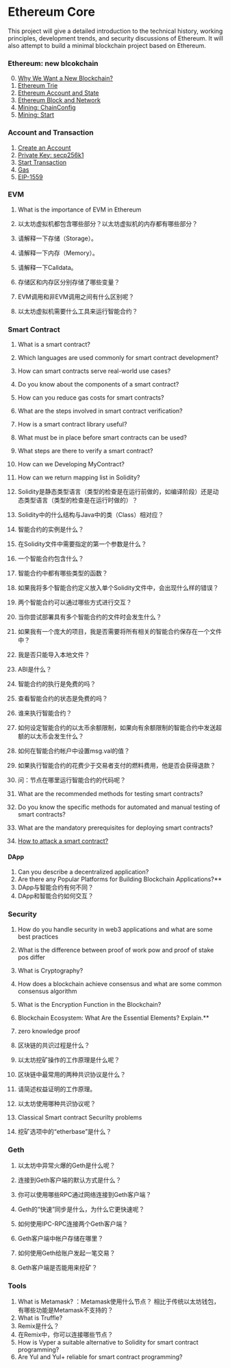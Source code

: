 # Ethereum Core
This project will give a detailed introduction to the technical history, working principles, development trends, and security discussions of Ethereum. It will also attempt to build a minimal blockchain project based on Ethereum.



### Ethereum: new blcokchain

0. [Why We Want a New Blockchain?](./ethereum/why-we-want-a-new-blockchain.md)
1. [Ethereum Trie](./ethereum/ethereum-trie.md)
2. [Ethereum Account and State](./ethereum/ethereum-account-state.md)
3. [Ethereum Block and Network](./ethereum/ethereum-block-and-network.md)
4. [Mining: ChainConfig](./ethereum/mining-chainconfig.md)
5. [Mining: Start](./ethereum/mining-start.md)



### Account and Transaction 

1. [Create an Account](./ethereum/create-an-account.md)
2. [Private Key: secp256k1](./ethereum/private-key-secp256k1.md)
4. [Start Transaction](./ethereum/transaction.md)
5. [Gas](./ethereum/gas.md)
6. [EIP-1559](./ethereum/eip-1559.md)



### EVM

1. What is the importance of EVM in Ethereum
2. 以太坊虚拟机都包含哪些部分？以太坊虚拟机的内存都有哪些部分？

3. 请解释一下存储（Storage）。

4. 请解释一下内存（Memory）。

5. 请解释一下Calldata。

6. 存储区和内存区分别存储了哪些变量？

7. EVM调用和非EVM调用之间有什么区别呢？
8. 以太坊虚拟机需要什么工具来运行智能合约？



### Smart Contract

1. What is a smart contract?
2. Which languages are used commonly for smart contract development?
3. How can smart contracts serve real-world use cases?
4. Do you know about the components of a smart contract?
5. How can you reduce gas costs for smart contracts?
6. What are the steps involved in smart contract verification?
7. How is a smart contract library useful?
8. What must be in place before smart contracts can be used?
9. What steps are there to verify a smart contract?
10. How can we Developing MyContract?
11. How can we return mapping list in Solidity?
12. Solidity是静态类型语言（类型的检查是在运行前做的，如编译阶段）还是动态类型语言（类型的检查是在运行时做的）？
13. Solidity中的什么结构与Java中的类（Class）相对应？
14. 智能合约的实例是什么？
15. 在Solidity文件中需要指定的第一个参数是什么？
16. 一个智能合约包含什么？
17. 智能合约中都有哪些类型的函数？
18. 如果我将多个智能合约定义放入单个Solidity文件中，会出现什么样的错误？
19. 两个智能合约可以通过哪些方式进行交互？
20. 当你尝试部署具有多个智能合约的文件时会发生什么？
21. 如果我有一个庞大的项目，我是否需要将所有相关的智能合约保存在一个文件中？
22. 我是否只能导入本地文件？
23. ABI是什么？

24. 智能合约的执行是免费的吗？

25. 查看智能合约的状态是免费的吗？

26. 谁来执行智能合约？
27. 如何设定智能合约的以太币余额限制，如果向有余额限制的智能合约中发送超额的以太币会发生什么？
28. 如何在智能合约帐户中设置msg.val的值？
29. 如果执行智能合约的花费少于交易者支付的燃料费用，他是否会获得退款？
30. 问：节点在哪里运行智能合约的代码呢？
31. What are the recommended methods for testing smart contracts?
32. Do you know the specific methods for automated and manual testing of smart contracts?
33. What are the mandatory prerequisites for deploying smart contracts?
34. [How to attack a smart contract?](problems/how-to-attack-smart-contract.md)



#### DApp

1. Can you describe a decentralized application?
2. Are there any Popular Platforms for Building Blockchain Applications?**
3. DApp与智能合约有何不同？
4. DApp和智能合约如何交互？



### Security 

1. How do you handle security in web3 applications and what are some best practices

2. What is the difference between proof of work pow and proof of stake pos differ

3. What is Cryptography?

4. How does a blockchain achieve consensus and what are some common consensus algorithm

5. What is the Encryption Function in the Blockchain?

6. Blockchain Ecosystem: What Are the Essential Elements? Explain.**

7. zero knowledge proof

8. 区块链的共识过程是什么？

9. 以太坊挖矿操作的工作原理是什么呢？

10. 区块链中最常用的两种共识协议是什么？

11. 请简述权益证明的工作原理。

12. 以太坊使用哪种共识协议呢？

13. Classical Smart contract Securilty problems

14. 挖矿选项中的“etherbase”是什么？



### Geth

1. 以太坊中异常火爆的Geth是什么呢？

2. 连接到Geth客户端的默认方式是什么？

3. 你可以使用哪些RPC通过网络连接到Geth客户端？

4. Geth的“快速”同步是什么，为什么它更快速呢？

5. 如何使用IPC-RPC连接两个Geth客户端？

6. Geth客户端中帐户存储在哪里？

7. 如何使用Geth给账户发起一笔交易？

8. Geth客户端是否能用来挖矿？

   


### Tools

1. What is Metamask? ：Metamask使用什么节点？ 相比于传统以太坊钱包，有哪些功能是Metamask不支持的？
2. What is Truffle?
3. Remix是什么？
4. 在Remix中，你可以连接哪些节点？
5. How is Vyper a suitable alternative to Solidity for smart contract programming?
6. Are Yul and Yul+ reliable for smart contract programming?
